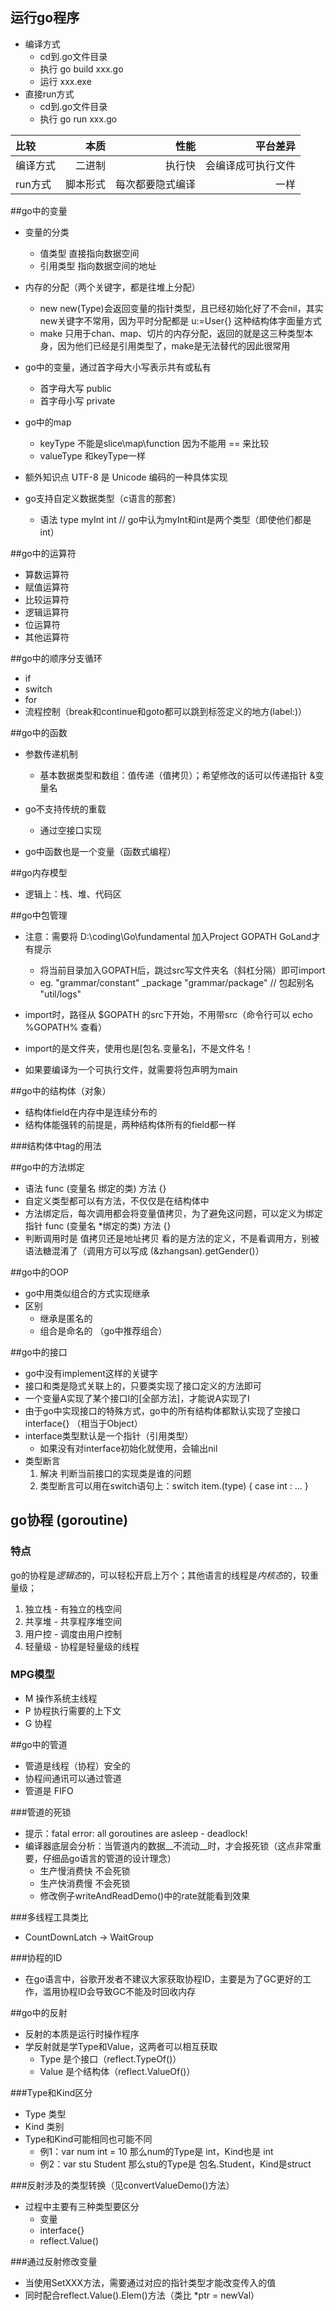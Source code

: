 ## 运行go程序
* 编译方式
    - cd到.go文件目录
    - 执行 go build xxx.go
    - 运行 xxx.exe
* 直接run方式
    - cd到.go文件目录
    - 执行 go run xxx.go
    
| 比较 | 本质 | 性能 | 平台差异 |
| :-----| ----: | ----: | ----: |  
| 编译方式 | 二进制 | 执行快 | 会编译成可执行文件 |
| run方式 | 脚本形式 | 每次都要隐式编译 | 一样 |

##go中的变量
* 变量的分类
    - 值类型 直接指向数据空间
    - 引用类型 指向数据空间的地址

* 内存的分配（两个关键字，都是往堆上分配）
    - new	new(Type)会返回变量的指针类型，且已经初始化好了不会nil，其实new关键字不常用，因为平时分配都是 u:=User{} 这种结构体字面量方式
    - make	只用于chan、map、切片的内存分配，返回的就是这三种类型本身，因为他们已经是引用类型了，make是无法替代的因此很常用

* go中的变量，通过首字母大小写表示共有或私有
    - 首字母大写 public
    - 首字母小写 private

* go中的map
    - keyType 不能是slice\map\function 因为不能用 == 来比较
    - valueType 和keyType一样

* 额外知识点 UTF-8 是 Unicode 编码的一种具体实现

* go支持自定义数据类型（c语言的那套）
    - 语法 type myInt int // go中认为myInt和int是两个类型（即使他们都是int）

##go中的运算符
   * 算数运算符
   * 赋值运算符
   * 比较运算符
   * 逻辑运算符
   * 位运算符
   * 其他运算符

##go中的顺序分支循环
   * if
   * switch
   * for
   * 流程控制（break和continue和goto都可以跳到标签定义的地方(label:)）

##go中的函数
* 参数传递机制
    - 基本数据类型和数组：值传递（值拷贝）；希望修改的话可以传递指针 &变量名

* go不支持传统的重载
    - 通过空接口实现

* go中函数也是一个变量（函数式编程）

##go内存模型
* 逻辑上：栈、堆、代码区

##go中包管理
* 注意：需要将 D:\coding\Go\fundamental 加入Project GOPATH GoLand才有提示
    - 将当前目录加入GOPATH后，跳过src写文件夹名（斜杠分隔）即可import
    - eg.
        "grammar/constant"
        _package "grammar/package" // 包起别名
        "util/logs"

* import时，路径从 $GOPATH 的src下开始，不用带src（命令行可以 echo %GOPATH% 查看）
* import的是文件夹，使用也是[包名.变量名]，不是文件名！
* 如果要编译为一个可执行文件，就需要将包声明为main

##go中的结构体（对象）
* 结构体field在内存中是连续分布的
* 结构体能强转的前提是，两种结构体所有的field都一样

###结构体中tag的用法

##go中的方法绑定
* 语法 func (变量名 绑定的类) 方法 {}
* 自定义类型都可以有方法，不仅仅是在结构体中
* 方法绑定后，每次调用都会将变量值拷贝，为了避免这问题，可以定义为绑定指针 func (变量名 *绑定的类) 方法 {}
* 判断调用时是 值拷贝还是地址拷贝 看的是方法的定义，不是看调用方，别被语法糖混淆了（调用方可以写成 (&zhangsan).getGender()）

##go中的OOP
* go中用类似组合的方式实现继承
* 区别
    - 继承是匿名的
    - 组合是命名的 （go中推荐组合）

##go中的接口
* go中没有implement这样的关键字
* 接口和类是隐式关联上的，只要类实现了接口定义的方法即可
* 一个变量A实现了某个接口I的[全部方法]，才能说A实现了I
* 由于go中实现接口的特殊方式，go中的所有结构体都默认实现了空接口 interface{} （相当于Object）
* interface类型默认是一个指针（引用类型）
    - 如果没有对interface初始化就使用，会输出nil
* 类型断言
    1. 解决 判断当前接口的实现类是谁的问题
    1. 类型断言可以用在switch语句上：switch item.(type) { case int : ... }
    
## go协程 (goroutine)
### 特点
go的协程是*逻辑态*的，可以轻松开启上万个；其他语言的线程是*内核态*的，较重量级；
1. 独立栈 - 有独立的栈空间
1. 共享堆 - 共享程序堆空间
1. 用户控 - 调度由用户控制
1. 轻量级 - 协程是轻量级的线程

### MPG模型
* M 操作系统主线程
* P 协程执行需要的上下文
* G 协程

##go中的管道
* 管道是线程（协程）安全的
* 协程间通讯可以通过管道
* 管道是 FIFO

###管道的死锁
* 提示：fatal error: all goroutines are asleep - deadlock!
* 编译器底层会分析：当管道内的数据__不流动__时，才会报死锁（这点非常重要，仔细品go语言的管道的设计理念）
    - 生产慢消费快 不会死锁
    - 生产快消费慢 不会死锁
    - 修改例子writeAndReadDemo()中的rate就能看到效果

###多线程工具类比
* CountDownLatch -> WaitGroup

###协程的ID
* 在go语言中，谷歌开发者不建议大家获取协程ID，主要是为了GC更好的工作，滥用协程ID会导致GC不能及时回收内存


##go中的反射
* 反射的本质是运行时操作程序
* 学反射就是学Type和Value，这两者可以相互获取
    - Type	是个接口（reflect.TypeOf()）
    - Value	是个结构体（reflect.ValueOf()）

###Type和Kind区分
* Type 类型
* Kind 类别
* Type和Kind可能相同也可能不同
    - 例1：var num int = 10 那么num的Type是 int，Kind也是 int
    - 例2：var stu Student 那么stu的Type是 包名.Student，Kind是struct

###反射涉及的类型转换（见convertValueDemo()方法）
* 过程中主要有三种类型要区分
    - 变量
    - interface{}
    - reflect.Value()

###通过反射修改变量
* 当使用SetXXX方法，需要通过对应的指针类型才能改变传入的值
* 同时配合reflect.Value().Elem()方法（类比 *ptr = newVal）
